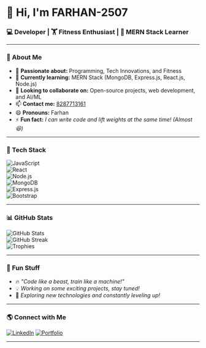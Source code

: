 # 👋 Hi, I'm FARHAN-2507  
### 💻 Developer | 🏋️ Fitness Enthusiast | 🚀 MERN Stack Learner  

---

### 📌 About Me  
- 👀 **Passionate about:** Programming, Tech Innovations, and Fitness  
- 🌱 **Currently learning:** MERN Stack (MongoDB, Express.js, React.js, Node.js)  
- 💞️ **Looking to collaborate on:** Open-source projects, web development, and AI/ML  
- 📫 **Contact me:** [8287713161](mailto:farhanakthar99@gmail.com)  
- 😄 **Pronouns:** Farhan  
- ⚡ **Fun fact:** *I can write code and lift weights at the same time! (Almost 😆)*  

---

### 🚀 Tech Stack  
![JavaScript](https://img.shields.io/badge/JavaScript-F7DF1E?style=for-the-badge&logo=javascript&logoColor=black)  
![React](https://img.shields.io/badge/React-20232A?style=for-the-badge&logo=react&logoColor=61DAFB)  
![Node.js](https://img.shields.io/badge/Node.js-339933?style=for-the-badge&logo=node.js&logoColor=white)  
![MongoDB](https://img.shields.io/badge/MongoDB-47A248?style=for-the-badge&logo=mongodb&logoColor=white)  
![Express.js](https://img.shields.io/badge/Express.js-000000?style=for-the-badge&logo=express&logoColor=white)  
![Bootstrap](https://img.shields.io/badge/Bootstrap-563D7C?style=for-the-badge&logo=bootstrap&logoColor=white)  

---

### 📊 GitHub Stats  
![GitHub Stats](https://github-readme-stats.vercel.app/api?username=FARHAN-2507&show_icons=true&theme=radical)  
![GitHub Streak](https://github-readme-streak-stats.herokuapp.com/?user=FARHAN-2507&theme=radical)  
![Trophies](https://github-profile-trophy.vercel.app/?username=FARHAN-2507&theme=onedark)  

---

### 📌 Fun Stuff  
- 🔥 *"Code like a beast, train like a machine!"*  
- 💡 *Working on some exciting projects, stay tuned!*  
- 🎯 *Exploring new technologies and constantly leveling up!*  

---

### 🌎 Connect with Me  
[![LinkedIn](https://img.shields.io/badge/LinkedIn-blue?style=for-the-badge&logo=linkedin)](https://www.linkedin.com/in/md-farhan-505334325/)
[![Portfolio](https://img.shields.io/badge/Portfolio-black?style=for-the-badge&logo=web)](https://portfolio-farhan250702.netlify.app/)  

---


